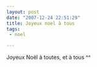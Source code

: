```yaml
---
layout: post
date: "2007-12-24 22:51:29"
title: Joyeux noel à tous
tags:
 - noel

---
```



Joyeux Noël à toutes, et à tous ^^

